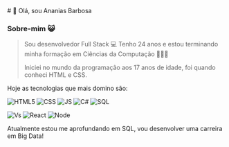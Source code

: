 ﻿﻿# 👋 Olá, sou Ananias Barbosa

### Sobre-mim 😺

> Sou desenvolvedor Full Stack 💻  Tenho 24 anos e estou terminando minha formação em Ciências da Computação 👨🏼‍🎓  
>
> Iniciei no mundo da programação aos 17 anos de idade, foi quando conheci HTML e CSS.

Hoje as tecnologias que mais domino são:

![](https://img.icons8.com/color/42/000000/html-5--v1.png "HTML5")  ![CSS](https://img.icons8.com/color/42/000000/css3.png "CSS3") ![JS](https://img.icons8.com/color/42/000000/javascript--v1.png "Java Script") ![C#](https://img.icons8.com/color/42/000000/c-sharp-logo.png "C#")  ![SQL](https://img.icons8.com/color/43/000000/sql.png "SQL") 

![Vs](https://img.icons8.com/color/42/000000/visual-studio.png "Visual Studio")  ![React](https://img.icons8.com/color/42/000000/react-native.png "React")  ![Node](https://img.icons8.com/color/48/000000/nodejs.png "NodeJS")  



Atualmente estou me aprofundando em SQL, vou desenvolver uma carreira em Big Data!

